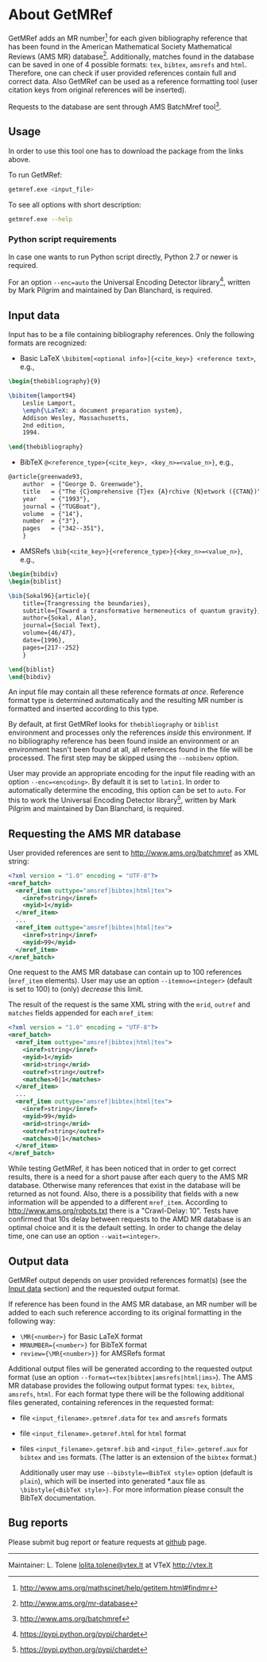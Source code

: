 # About GetMRef

GetMRef adds an MR number[^1] for each given bibliography reference that has been
found in the American Mathematical Society Mathematical Reviews (AMS MR) database[^2].
Additionally, matches found in the database can be saved in one of 4 possible
formats: `tex`, `bibtex`, `amsrefs` and `html`.
Therefore, one can check if user provided references contain full and correct data.
Also GetMRef can be used as a reference formatting tool
(user citation keys from original references will be inserted).

Requests to the database are sent through AMS BatchMref tool[^3].

[^1]: http://www.ams.org/mathscinet/help/getitem.html#findmr
[^2]: http://www.ams.org/mr-database
[^3]: http://www.ams.org/batchmref

## Usage

In order to use this tool one has to download the package from the links above.

To run GetMRef:
```bash
getmref.exe <input_file>
```

To see all options with short description:
```bash
getmref.exe --help
```

### Python script requirements

In case one wants to run Python script directly, Python 2.7 or newer is required.

For an option `--enc=auto` the Universal Encoding Detector library[^4],
written by Mark Pilgrim and maintained by Dan Blanchard, is required.

[^4]: https://pypi.python.org/pypi/chardet

## Input data


Input has to be a file containing bibliography references.
Only the following formats are recognized:

* Basic LaTeX `\bibitem[<optional info>]{<cite_key>} <reference text>`, e.g.,

```latex
\begin{thebibliography}{9}

\bibitem{lamport94}
    Leslie Lamport,
    \emph{\LaTeX: a document preparation system},
    Addison Wesley, Massachusetts,
    2nd edition,
    1994.

\end{thebibliography}
```

* BibTeX `@<reference_type>{<cite_key>, <key_n>=<value_n>}`, e.g.,

```latex
@article{greenwade93,
    author  = {"George D. Greenwade"},
    title   = {"The {C}omprehensive {T}ex {A}rchive {N}etwork ({CTAN})"},
    year    = {"1993"},
    journal = {"TUGBoat"},
    volume  = {"14"},
    number  = {"3"},
    pages   = {"342--351"},
    }
```

* AMSRefs `\bib{<cite_key>}{<reference_type>}{<key_n>=<value_n>}`, e.g.,

```latex
\begin{bibdiv}
\begin{biblist}

\bib{Sokal96}{article}{
    title={Trangressing the boundaries},
    subtitle={Toward a transformative hermeneutics of quantum gravity},
    author={Sokal, Alan},
    journal={Social Text},
    volume={46/47},
    date={1996},
    pages={217--252}
    }

\end{biblist}
\end{bibdiv}
```

An input file may contain all these reference formats *at once*.
Reference format type is determined automatically and the resulting MR number is
formatted and inserted according to this type.

By default, at first GetMRef looks for `thebibliography` or `biblist` environment
and processes only the references *inside* this environment.
If no bibliography reference has been found inside an environment
or an environment hasn't been found at all, all references found in the file
will be processed. The first step may be skipped using the `--nobibenv` option.

User may provide an appropriate encoding for the input file reading with an
option `--enc=<encoding>`. By default it is set to `latin1`. In order to
automatically determine the encoding, this option can be set to `auto`.
For this to work the Universal Encoding Detector library[^4], written by
Mark Pilgrim and maintained by Dan Blanchard, is required.

## Requesting the AMS MR database

User provided references are sent to http://www.ams.org/batchmref as XML string:
```xml
<?xml version = "1.0" encoding = "UTF-8"?>
<mref_batch>
  <mref_item outtype="amsref|bibtex|html|tex">
    <inref>string</inref>
    <myid>1</myid>
  </mref_item>
  ...
  <mref_item outtype="amsref|bibtex|html|tex">
    <inref>string</inref>
    <myid>99</myid>
  </mref_item>
</mref_batch>
```
One request to the AMS MR database can contain up to 100 references
(`mref_item` elements). User may use an option `--itemno=<integer>` (default is
set to 100) to (only) *decrease* this limit.

The result of the request is the same XML string with the `mrid`,
`outref` and `matches` fields appended for each `mref_item`:
```xml
<?xml version = "1.0" encoding = "UTF-8"?>
<mref_batch>
  <mref_item outtype="amsref|bibtex|html|tex">
    <inref>string</inref>
    <myid>1</myid>
    <mrid>string</mrid>
    <outref>string</outref>
    <matches>0|1</matches>
  </mref_item>
  ...
  <mref_item outtype="amsref|bibtex|html|tex">
    <inref>string</inref>
    <myid>99</myid>
    <mrid>string</mrid>
    <outref>string</outref>
    <matches>0|1</matches>
  </mref_item>
</mref_batch>
```

While testing GetMRef, it has been noticed that in order to get correct results,
there is a need for a short pause after each query to the AMS MR database.
Otherwise many references that exist in the database will be returned as not
found. Also, there is a possibility that fields with a new information will
be appended to a different `mref_item`.
According to http://www.ams.org/robots.txt there is a "Crawl-Delay: 10".
Tests have confirmed that 10s delay between requests to the AMD MR database is
an optimal choice and it is the default setting. In order to change the delay time,
one can use an option `--wait=<integer>`.

## Output data

GetMRef output depends on user provided references format(s) (see the [Input data](#input-data) section)
and the requested output format.

If reference has been found in the AMS MR database, an MR number will be added to
each such reference according to its original formatting in the following way:

* `\MR{<number>}` for Basic LaTeX format
* `MRNUMBER={<number>}` for BibTeX format
* `review={\MR{<number>}}` for AMSRefs format

Additional output files will be generated according to the requested output format
(use an option `--format=<tex|bibtex|amsrefs|html|ims>`).
The AMS MR database provides the following output format types:
`tex`, `bibtex`, `amsrefs`, `html`.
For each format type there will be the following additional files generated,
containing references in the requested format:

* file `<input_filename>.getmref.data` for `tex` and `amsrefs` formats
* file `<input_filename>.getmref.html` for `html` format
* files `<input_filename>.getmref.bib` and `<input_file>.getmref.aux` for
  `bibtex` and `ims` formats. (The latter is an extension of the `bibtex` format.)

  Additionally user may use `--bibstyle=<BibTeX style>` option (default is `plain`),
  which will be inserted into generated *.aux file as `\bibstyle{<BibTeX style>}`.
  For more information please consult the BibTeX documentation.

## Bug reports

Please submit bug report or feature requests at [github](https://github.com/vtex-soft/getmref/issues) page.

---
Maintainer: L. Tolene <lolita.tolene@vtex.lt> at VTeX <http://vtex.lt>
